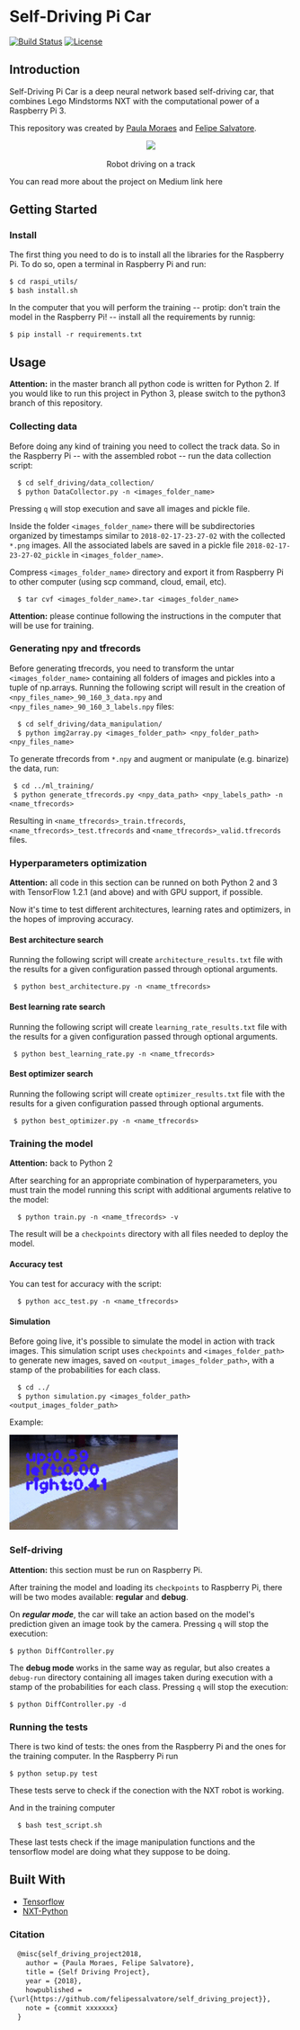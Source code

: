 # Self-Driving Pi Car 

[![Build Status](https://travis-ci.org/felipessalvatore/self_driving_pi_car.svg?branch=master)](https://travis-ci.org/felipessalvatore/self_driving_pi_car)
[![License](https://img.shields.io/github/license/mashape/apistatus.svg?maxAge=2592000)](https://github.com/felipessalvatore/self_driving_pi_car/blob/master/LICENSE)

## Introduction

Self-Driving Pi Car is a deep neural network based self-driving car, that combines Lego Mindstorms NXT with the computational power of a Raspberry Pi 3.

This repository was created by [Paula Moraes](https://github.com/paulaksm) and [Felipe Salvatore](https://github.com/felipessalvatore).

<p align = 'center'>
<img src = 'images/track.png' height = '270px'>
</p>
<p align = 'center'>
Robot driving on a track
</p>

You can read more about the project on Medium <link> link here </link>

## Getting Started

### Install

The first thing you need to do is to install all the libraries for the Raspberry Pi. To do so, open a terminal in Raspberry Pi and run:

```
$ cd raspi_utils/
$ bash install.sh
```

In the computer that you will perform the training -- protip: don't train the model in the Raspberry Pi! -- install all the requirements by runnig:

```
$ pip install -r requirements.txt
```

## Usage

**Attention:**
in the master branch all python code is written for Python 2. If you would like to run this project in Python 3, please switch to the python3 branch of this repository.


### Collecting data

Before doing any kind of training you need to collect the track data. So in the Raspberry Pi -- with the assembled robot -- run the data collection script:
```
  $ cd self_driving/data_collection/ 
  $ python DataCollector.py -n <images_folder_name>
```

Pressing `q` will stop execution and save all images and pickle file.

Inside the folder `<images_folder_name>` there will be subdirectories organized by timestamps similar to `2018-02-17-23-27-02` with the collected `*.png` images. All the associated labels are saved in a pickle file `2018-02-17-23-27-02_pickle` in `<images_folder_name>`.

Compress `<images_folder_name>` directory and export it from Raspberry Pi to other computer (using scp command, cloud, email, etc).
```
  $ tar cvf <images_folder_name>.tar <images_folder_name>
```


**Attention:**
please continue following the instructions in the computer that will be use for training.


### Generating npy and tfrecords

Before generating tfrecords, you need to transform the untar `<images_folder_name>` containing all folders of images and pickles into a tuple of np.arrays. Running the following script will result in the creation of `<npy_files_name>_90_160_3_data.npy` and `<npy_files_name>_90_160_3_labels.npy` files:
```
  $ cd self_driving/data_manipulation/
  $ python img2array.py <images_folder_path> <npy_folder_path> <npy_files_name>
```

To generate tfrecords from `*.npy` and augment or manipulate (e.g. binarize) the data, run:
 ```
  $ cd ../ml_training/ 
  $ python generate_tfrecords.py <npy_data_path> <npy_labels_path> -n <name_tfrecords> 
```

Resulting in `<name_tfrecords>_train.tfrecords`, `<name_tfrecords>_test.tfrecords` and `<name_tfrecords>_valid.tfrecords` files.



### Hyperparameters optimization

**Attention:**
all code in this section can be runned on both Python 2 and 3 with TensorFlow 1.2.1 (and above) and with GPU support, if possible.

Now it's time to test different architectures, learning rates and optimizers, in the hopes of improving accuracy. 


#### Best architecture search

Running the following script will create `architecture_results.txt` file with the results for a given configuration passed through optional arguments.
 ```
  $ python best_architecture.py -n <name_tfrecords>
```


#### Best learning rate search

Running the following script will create `learning_rate_results.txt` file with the results for a given configuration passed through optional arguments.
 ```
  $ python best_learning_rate.py -n <name_tfrecords>
```


#### Best optimizer search

Running the following script will create `optimizer_results.txt` file with the results for a given configuration passed through optional arguments.
 ```
  $ python best_optimizer.py -n <name_tfrecords>
```


### Training the model 

**Attention:**
back to Python 2

After searching for an appropriate combination of hyperparameters, you must train the model running this script with additional arguments relative to the model:

```
  $ python train.py -n <name_tfrecords> -v
```

The result will be a `checkpoints` directory with all files needed to deploy the model.


#### Accuracy test

You can test for accuracy with the script:

```
  $ python acc_test.py -n <name_tfrecords>
```


#### Simulation

Before going live, it's possible to simulate the model in action with track images. This simulation script uses `checkpoints` and `<images_folder_path>` to generate new images, saved on `<output_images_folder_path>`, with a stamp of the probabilities for each class.

```
  $ cd ../
  $ python simulation.py <images_folder_path> <output_images_folder_path>
```

Example:
<p align = 'left'>
<img src = 'images/run_readme.gif'>
</p>


### Self-driving 

**Attention:**
this section must be run on Raspberry Pi.

After training the model and loading its `checkpoints` to Raspberry Pi, there will be two modes available: **regular** and **debug**. 

On ___regular mode___, the car will take an action based on the model's prediction given an image took by the camera. Pressing `q` will stop the execution:

```
$ python DiffController.py 
```

The __debug mode__ works in the same way as regular, but also creates a `debug-run` directory containing all images taken during execution with a stamp of the probabilities for each class. Pressing `q` will stop the execution:

```
$ python DiffController.py -d
```



### Running the tests

There is two kind of tests: the ones from the Raspberry Pi and the ones for the training computer.
In the Raspberry Pi run

```
$ python setup.py test 
```
These tests serve to check if the conection with the NXT robot is working.

And in the training computer
```
  $ bash test_script.sh 
```
These last tests check if the image manipulation functions and the tensorflow model are doing what they suppose to be doing.



## Built With

* [Tensorflow](https://www.tensorflow.org/)
* [NXT-Python](https://github.com/Eelviny/nxt-python)


### Citation
```
  @misc{self_driving_project2018,
    author = {Paula Moraes, Felipe Salvatore},
    title = {Self Driving Project},
    year = {2018},
    howpublished = {\url{https://github.com/felipessalvatore/self_driving_project}},
    note = {commit xxxxxxx}
  }
```
